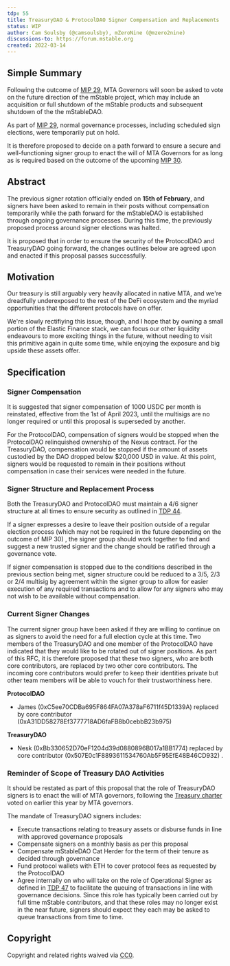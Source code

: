 ```yaml
---
tdp: 55
title: TreasuryDAO & ProtocolDAO Signer Compensation and Replacements
status: WIP
author: Cam Soulsby (@camsoulsby), mZeroNine (@mzero2nine)
discussions-to: https://forum.mstable.org
created: 2022-03-14
---
```


## Simple Summary

Following the outcome of [MIP 29](../MIPS/mip-29), MTA Governors will soon be asked to vote on the future direction of the mStable project, which may include an acquisition or full shutdown of the mStable products and subsequent shutdown of the the mStableDAO.

As part of [MIP 29](../MIPS/mip-29), normal governance processes, including scheduled sign elections, were temporarily put on hold.

It is therefore proposed to decide on a path forward to ensure a secure and well-functioning signer group to enact the will of MTA Governors for as long as is required based on the outcome of the upcoming [MIP 30](../MIPS/mip-30).

## Abstract

The previous signer rotation officially ended on **15th of February**, and signers have been asked to remain in their posts without compensation temporarily while the path forward for the mStableDAO is established through ongoing governance processes. During this time, the previously proposed process around signer elections was halted.

It is proposed that in order to ensure the security of the ProtocolDAO and TreasuryDAO going forward, the changes outlines below are agreed upon and enacted if this proposal passes successfully.

## Motivation

Our treasury is still arguably very heavily allocated in native MTA, and we're dreadfully underexposed to the rest of the DeFi ecosystem and the myriad opportunities that the different protocols have on offer.

We're slowly rectifiying this issue, though, and I hope that by owning a small portion of the Elastic Finance stack, we can focus our other liquidity endeavours to more exciting things in the future, without needing to visit this primitive again in quite some time, while enjoying the exposure and big upside these assets offer.

## Specification

### Signer Compensation

It is suggested that signer compensation of 1000 USDC per month is reinstated, effective from the 1st of April 2023, until the multisigs are no longer required or until this proposal is superseded by another.

For the ProtocolDAO, compensation of signers would be stopped when the ProtocolDAO relinquished ownership of the Nexus contract. For the TreasuryDAO, compensation would be stopped if the amount of assets custodied by the DAO dropped below $20,000 USD in value. At this point, signers would be requested to remain in their positions without compensation in case their services were needed in the future.

### Signer Structure and Replacement Process

Both the TreasuryDAO and ProtocolDAO must maintain a 4/6 signer structure at all times to ensure security as outlined in [TDP 44](https://forum.mstable.org/t/tdp-44-mstabledao-restructure/887/16?u=tclochard).

If a signer expresses a desire to leave their position outside of a regular election process (which may not be required in the future depending on the outcome of MIP 30) , the signer group should work together to find and suggest a new trusted signer and the change should be ratified through a governance vote.

If signer compensation is stopped due to the conditions described in the previous section being met, signer structure could be reduced to a 3/5, 2/3 or 2/4 multisig by agreement within the signer group to allow for easier execution of any required transactions and to allow for any signers who may not wish to be available without compensation.

### Current Signer Changes

The current signer group have been asked if they are willing to continue on as signers to avoid the need for a full election cycle at this time. Two members of the TreasuryDAO and one member of the ProtocolDAO have indicated that they would like to be rotated out of signer positions. As part of this RFC, it is therefore proposed that these two signers, who are both core contributors, are replaced by two other core contributors. The incoming core contributors would prefer to keep their identities private but other team members will be able to vouch for their trustworthiness here.

**ProtocolDAO**

- James (0xC5ee70CDBa695F864FA07A378aF6711f45D1339A) replaced by core contributor (0xA31DD58278Ef3777718AD6faFB8b0cebbB23b975)

**TreasuryDAO**

- Nesk (0xBb330652D70eF1204d39d0880896B017a1BB1774) replaced by core contributor (0x507E0c1F8893611534760Ab5F95EfE48B46CD932) .

### Reminder of Scope of Treasury DAO Activities

It should be restated as part of this proposal that the role of TreasuryDAO signers is to enact the will of MTA governors, following the [Treasury charter](https://forum.mstable.org/t/tdp-51-treasurydao-charter/947) voted on earlier this year by MTA governors.

The mandate of TreasuryDAO signers includes:

- Execute transactions relating to treasury assets or disburse funds in line with approved governance proposals
- Compensate signers on a monthly basis as per this proposal
- Compensate mStableDAO Cat Herder for the term of their tenure as decided through governance
- Fund protocol wallets with ETH to cover protocol fees as requested by the ProtocolDAO
- Agree internally on who will take on the role of Operational Signer as defined in [TDP 47](https://forum.mstable.org/t/tdp-47-mstable-restructure-compensation-model-subdao-funding-request-framework/897) to facilitate the queuing of transactions in line with governance decisions. Since this role has typically been carried out by full time mStable contributors, and that these roles may no longer exist in the near future, signers should expect they each may be asked to queue transactions from time to time.

## Copyright

Copyright and related rights waived via [CC0](https://creativecommons.org/publicdomain/zero/1.0/).
